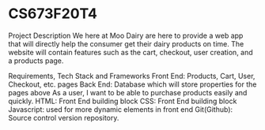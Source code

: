 # CS673F20T4

Project Description
We here at Moo Dairy are here to provide a web app that will directly help the consumer get their dairy products on time. The website will contain features such as the cart, checkout, user creation, and a products page.

Requirements, Tech Stack and Frameworks
Front End: Products, Cart, User, Checkout, etc. pages
Back End: Database which will store properties for the pages above
As a user, I want to be able to purchase products easily and quickly.
HTML: Front End building block
CSS: Front End building block
Javascript: used for more dynamic elements in front end
Git(Github): Source control version repository.
